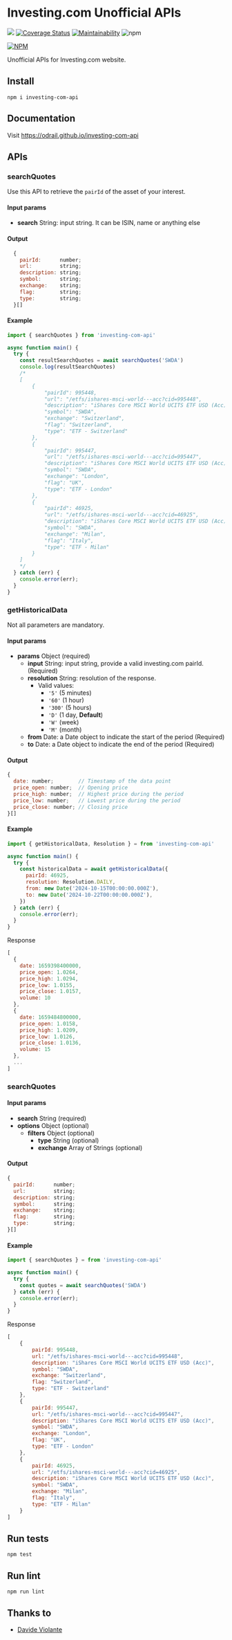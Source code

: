 # Investing.com Unofficial APIs
[![](https://github.com/davideviolante/investing-com-api/workflows/Node.js%20CI/badge.svg)](https://github.com/DavideViolante/investing-com-api/actions?query=workflow%3A"Node.js+CI") [![Coverage Status](https://coveralls.io/repos/github/DavideViolante/investing-com-api/badge.svg?branch=master)](https://coveralls.io/github/DavideViolante/investing-com-api?branch=master) [![Maintainability](https://api.codeclimate.com/v1/badges/ce48adbd97ff85557918/maintainability)](https://codeclimate.com/github/DavideViolante/investing-com-api/maintainability) ![npm](https://img.shields.io/npm/dm/investing-com-api)

[![NPM](https://nodei.co/npm/investing-com-api.png)](https://nodei.co/npm/investing-com-api/)

Unofficial APIs for Investing.com website.

## Install
`npm i investing-com-api`

## Documentation

Visit https://odrail.github.io/investing-com-api

## APIs

### searchQuotes

Use this API to retrieve the `pairId` of the asset of your interest.

#### Input params
- **search** String: input string. It can be ISIN, name or anything else

#### Output

```js
  {
    pairId:      number;
    url:         string;
    description: string;
    symbol:      string;
    exchange:    string;
    flag:        string;
    type:        string;
  }[]
```

#### Example
```js
import { searchQuotes } from 'investing-com-api'

async function main() {
  try {
    const resultSearchQuotes = await searchQuotes('SWDA')
    console.log(resultSearchQuotes)
    /* 
    [
        {
            "pairId": 995448,
            "url": "/etfs/ishares-msci-world---acc?cid=995448",
            "description": "iShares Core MSCI World UCITS ETF USD (Acc)",
            "symbol": "SWDA",
            "exchange": "Switzerland",
            "flag": "Switzerland",
            "type": "ETF - Switzerland"
        },
        {
            "pairId": 995447,
            "url": "/etfs/ishares-msci-world---acc?cid=995447",
            "description": "iShares Core MSCI World UCITS ETF USD (Acc)",
            "symbol": "SWDA",
            "exchange": "London",
            "flag": "UK",
            "type": "ETF - London"
        },
        {
            "pairId": 46925,
            "url": "/etfs/ishares-msci-world---acc?cid=46925",
            "description": "iShares Core MSCI World UCITS ETF USD (Acc)",
            "symbol": "SWDA",
            "exchange": "Milan",
            "flag": "Italy",
            "type": "ETF - Milan"
        }
    ]
    */
  } catch (err) {
    console.error(err);
  }
}
```

### getHistoricalData
Not all parameters are mandatory.

#### Input params
- **params** Object (required)
  - **input** String: input string, provide a valid investing.com pairId. (Required)
  - **resolution** String: resolution of the response.
    - Valid values: 
      - `'5'` (5 minutes)
      - `'60'` (1 hour)
      - `'300'` (5 hours)
      - `'D'` (1 day, **Default**)
      - `'W'` (week)
      - `'M'` (month)
  - **from** Date: a Date object to indicate the start of the period (Required)
  - **to** Date: a Date object to indicate the end of the period (Required)

#### Output
```js
{
  date: number;        // Timestamp of the data point
  price_open: number;  // Opening price
  price_high: number;  // Highest price during the period
  price_low: number;   // Lowest price during the period
  price_close: number; // Closing price
}[]
```

#### Example
```js
import { getHistoricalData, Resolution } = from 'investing-com-api'

async function main() {
  try {
    const historicalData = await getHistoricalData({
      pairId: 46925,
      resolution: Resolution.DAILY,
      from: new Date('2024-10-15T00:00:00.000Z'),
      to: new Date('2024-10-22T00:00:00.000Z'),
    })
  } catch (err) {
    console.error(err);
  }
}
```

Response
```js
[
  {
    date: 1659398400000,
    price_open: 1.0264,
    price_high: 1.0294,
    price_low: 1.0155,
    price_close: 1.0157,
    volume: 10
  },
  {
    date: 1659484800000,
    price_open: 1.0158,
    price_high: 1.0209,
    price_low: 1.0126,
    price_close: 1.0136,
    volume: 15
  },
  ...
]
```

### searchQuotes

#### Input params
- **search** String (required)
- **options** Object (optional)
  - **filters** Object (optional)
    - **type** String (optional)
    - **exchange** Array of Strings (optional)

#### Output
```js
{ 
  pairId:      number;
  url:         string;
  description: string;
  symbol:      string;
  exchange:    string;
  flag:        string;
  type:        string;
}[]
```

#### Example
```js
import { searchQuotes } = from 'investing-com-api'

async function main() {
  try {
    const quotes = await searchQuotes('SWDA')
  } catch (err) {
    console.error(err);
  }
}
```

Response
```js
[
    {
        pairId: 995448,
        url: "/etfs/ishares-msci-world---acc?cid=995448",
        description: "iShares Core MSCI World UCITS ETF USD (Acc)",
        symbol: "SWDA",
        exchange: "Switzerland",
        flag: "Switzerland",
        type: "ETF - Switzerland"
    },
    {
        pairId: 995447,
        url: "/etfs/ishares-msci-world---acc?cid=995447",
        description: "iShares Core MSCI World UCITS ETF USD (Acc)",
        symbol: "SWDA",
        exchange: "London",
        flag: "UK",
        type: "ETF - London"
    },
    {
        pairId: 46925,
        url: "/etfs/ishares-msci-world---acc?cid=46925",
        description: "iShares Core MSCI World UCITS ETF USD (Acc)",
        symbol: "SWDA",
        exchange: "Milan",
        flag: "Italy",
        type: "ETF - Milan"
    }
]
```

## Run tests
`npm test`

## Run lint
`npm run lint`

## Thanks to
- [Davide Violante](https://github.com/DavideViolante/)
